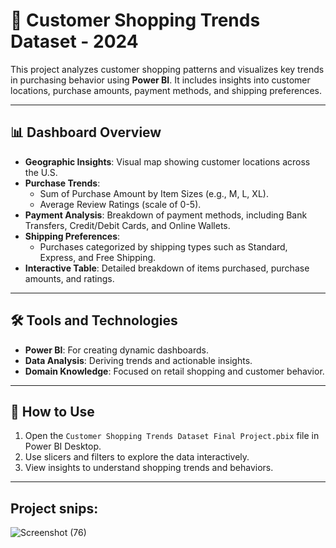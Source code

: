 # 🛒 Customer Shopping Trends Dataset - 2024

This project analyzes customer shopping patterns and visualizes key trends in purchasing behavior using **Power BI**. It includes insights into customer locations, purchase amounts, payment methods, and shipping preferences.

---

## 📊 Dashboard Overview
- **Geographic Insights**: Visual map showing customer locations across the U.S.
- **Purchase Trends**:
  - Sum of Purchase Amount by Item Sizes (e.g., M, L, XL).
  - Average Review Ratings (scale of 0-5).
- **Payment Analysis**: Breakdown of payment methods, including Bank Transfers, Credit/Debit Cards, and Online Wallets.
- **Shipping Preferences**:
  - Purchases categorized by shipping types such as Standard, Express, and Free Shipping.
- **Interactive Table**: Detailed breakdown of items purchased, purchase amounts, and ratings.

---

## 🛠 Tools and Technologies
- **Power BI**: For creating dynamic dashboards.
- **Data Analysis**: Deriving trends and actionable insights.
- **Domain Knowledge**: Focused on retail shopping and customer behavior.

---

## 📌 How to Use
1. Open the `Customer Shopping Trends Dataset Final Project.pbix` file in Power BI Desktop.
2. Use slicers and filters to explore the data interactively.
3. View insights to understand shopping trends and behaviors.

---

## Project snips:

![Screenshot (76)](https://github.com/user-attachments/assets/35296f39-c797-4e55-a238-14eee9b77895)

